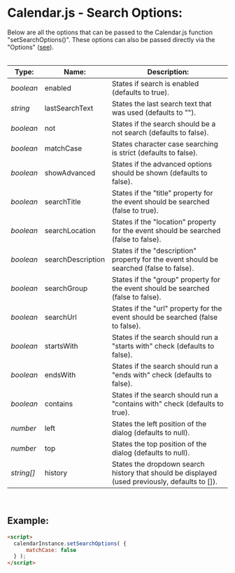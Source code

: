 # Calendar.js - Search Options:

Below are all the options that can be passed to the Calendar.js function "setSearchOptions()".  These options can also be passed directly via the "Options" ([see](OPTIONS.md)).
<br>
<br>


| Type: | Name: | Description: |
| --- | --- | --- |
| *boolean* | enabled | States if search is enabled (defaults to true). |
| *string* | lastSearchText | States the last search text that was used (defaults to ""). |
| *boolean* | not | States if the search should be a not search (defaults to false). |
| *boolean* | matchCase | States character case searching is strict (defaults to false). |
| *boolean* | showAdvanced | States if the advanced options should be shown (defaults to false). |
| *boolean* | searchTitle | States if the "title" property for the event should be searched (false to true). |
| *boolean* | searchLocation | States if the "location" property for the event should be searched (false to false). |
| *boolean* | searchDescription | States if the "description" property for the event should be searched (false to false). |
| *boolean* | searchGroup | States if the "group" property for the event should be searched (false to false). |
| *boolean* | searchUrl | States if the "url" property for the event should be searched (false to false). |
| *boolean* | startsWith | States if the search should run a "starts with" check (defaults to false). |
| *boolean* | endsWith | States if the search should run a "ends with" check (defaults to false). |
| *boolean* | contains | States if the search should run a "contains with" check (defaults to true). |
| *number* | left | States the left position of the dialog (defaults to null). |
| *number* | top | States the top position of the dialog (defaults to null). |
| *string[]* | history | States the dropdown search history that should be displayed (used previously, defaults to []). |

<br>


## Example:

```markdown
<script> 
  calendarInstance.setSearchOptions( {
      matchCase: false
  } );
</script>
```